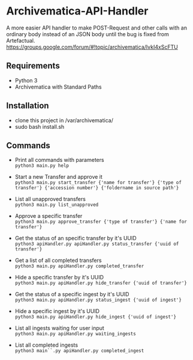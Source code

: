 # Archivematica-API-Handler

A more easier API handler to make POST-Request and other calls with an ordinary body instead of an JSON body until the bug is fixed from Artefactual.
https://groups.google.com/forum/#!topic/archivematica/IvkI4xScFTU

## Requirements

- Python 3
- Archivematica with Standard Paths


## Installation

- clone this project in /var/archivematica/
- sudo bash install.sh


## Commands

- Print all commands with parameters\
```python3 main.py help```
  
- Start a new Transfer and approve it\
```python3 main.py start_transfer {'name for transfer'} {'type of transfer'} {'accession number'} {'foldername in source path'}``` 
  
- List all unapproved transfers\
```python3 main.py list_unapproved``` 
  
- Approve a specific transfer\
```python3 main.py approve_transfer {'type of transfer'} {'name for transfer'}```
  
- Get the status of an specific transfer by it's UUID\
```python3 apiHandler.py apiHandler.py status_transfer {'uuid of transfer'}```
  
- Get a list of all completed transfers\
```python3 main.py apiHandler.py completed_transfer```
  
- Hide a specific transfer by it's UUID\
```python3 main.py apiHandler.py hide_transfer {'uuid of transfer'}```
  
- Get the status of a specific ingest by it's UUID\
```python3 main.py apiHandler.py status_ingest {'uuid of ingest'}```
  
- Hide a specific ingest by it's UUID\
```python3 main.py apiHandler.py hide_ingest {'uuid of ingest'}```

- List all ingests waiting for user input\
```python3 main.py apiHandler.py waiting_ingests```

- List all completed ingests\
```python3 main``.py apiHandler.py completed_ingest```
